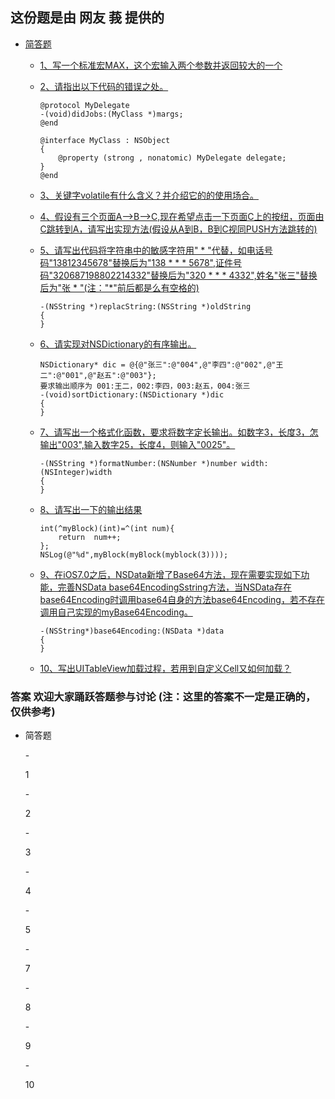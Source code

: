 ## 这份题是由 网友 莪 提供的
*	[简答题](#ShortAnswer)
	-	[1、写一个标准宏MAX，这个宏输入两个参数并返回较大的一个](#ShortAnswer_01)
	-	[2、请指出以下代码的错误之处。](#ShortAnswer_02)  
	
			@protocol MyDelegate
			-(void)didJobs:(MyClass *)margs;
			@end

			@interface MyClass : NSObject
			{
    			@property (strong , nonatomic) MyDelegate delegate;
			}
			@end
	-	[3、关键字volatile有什么含义？并介绍它的的使用场合。](#ShortAnswer_03)
	-	[4、假设有三个页面A-->B-->C,现在希望点击一下页面C上的按纽，页面由C跳转到A，请写出实现方法(假设从A到B，B到C视同PUSH方法跳转的)](#ShortAnswer_04)
	-	[5、请写出代码将字符串中的敏感字符用" * "代替，如电话号码"13812345678"替换后为"138 * * * 5678",证件号码"320687198802214332"替换后为"320 * * * 4332",姓名"张三"替换后为"张 * "(注："*"前后都是么有空格的)](#ShortAnswer_05)  
	
			-(NSString *)replacString:(NSString *)oldString
			{
			}
	-	[6、请实现对NSDictionary的有序输出。](#ShortAnswer_06)  
	
			NSDictionary* dic = @{@"张三":@"004",@"李四":@"002",@"王二":@"001",@"赵五":@"003"};
			要求输出顺序为 001:王二，002:李四，003:赵五，004:张三
			-(void)sortDictionary:(NSDictionary *)dic
			{
			}
	-	[7、请写出一个格式化函数，要求将数字定长输出。如数字3，长度3，怎输出"003",输入数字25，长度4，则输入"0025"。](#ShortAnswer_07)  
	
			-(NSString *)formatNumber:(NSNumber *)number width:(NSInteger)width
			{
			}
	-	[8、请写出一下的输出结果](#ShortAnswer_08)  
	
			int(^myBlock)(int)=^(int num){
				return	num++;
			};
			NSLog(@"%d",myBlock(myBlock(myblock(3))));
	-	[9、在iOS7.0之后，NSData新增了Base64方法，现在需要实现如下功能，完善NSData base64EncodingSstring方法，当NSData存在base64Encoding时调用base64自身的方法base64Encoding，若不存在调用自己实现的myBase64Encoding。](#ShortAnswer_09)  
	
			-(NSString*)base64Encoding:(NSData *)data
			{
			}
	-	[10、写出UITableView加载过程，若用到自定义Cell又如何加载？](#ShortAnswer_10)  
	
###	答案 欢迎大家踊跃答题参与讨论 (注：这里的答案不一定是正确的，仅供参考)
*	<p id="ShortAnswer">简答题</p>
	-	<p id="ShortAnswer_01">1</p>
	-	<p id="ShortAnswer_02">2</p>
	-	<p id="ShortAnswer_03">3</p>
	-	<p id="ShortAnswer_04">4</p>
	-	<p id="ShortAnswer_05">5</p>
	-	<p id="ShortAnswer_07">7</p>
	-	<p id="ShortAnswer_08">8</p>
	-	<p id="ShortAnswer_09">9</p>
	-	<p id="ShortAnswer_10">10</p>